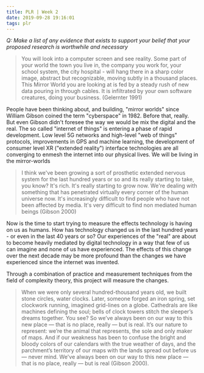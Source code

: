 ```yaml
---
title: PLR | Week 2
date: 2019-09-28 19:16:01
tags: plr
---
```


*Q: Make a list of any evidence that exists to support your belief that your proposed research is worthwhile and necessary*

  >You will look into a computer screen and see reality. Some part of your world the town you live in, the company you work for, your school system, the city hospital - will hang there in a sharp color image, abstract but recognizable, moving subtly in a thousand places. This Mirror World you are looking at is fed by a steady rush of new data pouring in through cables. It is infiltrated by your own software creatures, doing your business. (Gelernter 1991)

People have been thinking about, and building, "mirror worlds" since William Gibson coined the term "cyberspace" in 1982. Before that, really. But even Gibson didn't foresee the way we would be mix the digital and the real.  The so called "internet of things" is entering a phase of rapid development. Low level 5G networks and high-level "web of things" protocols, improvements in GPS and machine learning, the development of consumer level XR ("extended reality") interface technologies are all converging to enmesh the internet into our physical lives. We will be living in the mirror-worlds

  >I think we've been growing a sort of prosthetic extended nervous system for the last hundred years or so and its really starting to take, you know? It's rich. It's really starting to grow now. We're dealing with something that has penetrated virtually every corner of the human universe now. It's increasingly difficult to find people who have not been affected by media. It's very difficult to find non mediated human beings (Gibson 2000)

Now is the time to start trying to measure the effects technology is having on us as humans. How has technology changed us in the last hundred years - or even in the last 40 years or so? Our experiences of the "real" are about to become heavily mediated by digital technology in a way that few of us can imagine and none of us have experienced. The effects of this change over the next decade may be more profound than the changes we have experienced since the internet was invented.

Through a combination of practice and measurement techniques from the field of complexity theory, this project will measure the changes.

  >When we were only several hundred-thousand years old, we built stone circles, water clocks. Later, someone forged an iron spring, set clockwork running, imagined grid-lines on a globe. Cathedrals are like machines defining the soul; bells of clock towers stitch the sleeper’s dreams together. You see? So we’ve always been on our way to this new place ― that is no place, really ― but is real. It’s our nature to represent: we’re the animal that represents, the sole and only maker of maps. And if our weakness has been to confuse the bright and bloody colors of our calendars with the true weather of days, and the parchment’s territory of our maps with the lands spread out before us ― never mind. We've always been on our way to this new place ― that is no place, really ― but is real (Gibson 2000).




